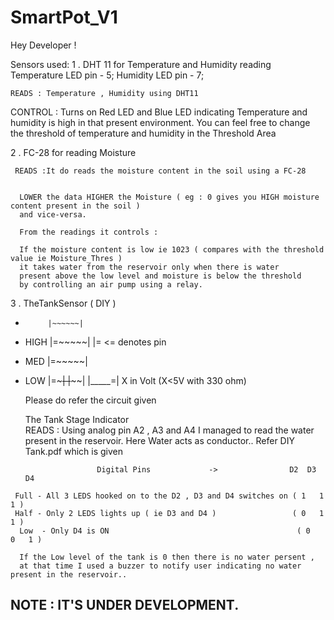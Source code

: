 # SmartPot_V1

  Hey Developer !
   
   Sensors used: 
   1 . DHT 11 for Temperature and Humidity reading
     Temperature LED pin - 5;
     Humidity LED pin - 7;
     
    READS : Temperature , Humidity using DHT11 
   CONTROL :
     Turns on Red LED and Blue LED 
     indicating Temperature and humidity is high in that present environment.
      You can feel free to change the threshold of temperature and humidity in the Threshold Area
      
      
   2 . FC-28 for reading Moisture     
     
     READS :It do reads the moisture content in the soil using a FC-28 
      
      
      LOWER the data HIGHER the Moisture ( eg : 0 gives you HIGH moisture content present in the soil ) 
      and vice-versa.
      
      From the readings it controls : 
      
      If the moisture content is low ie 1023 ( compares with the threshold value ie Moisture_Thres )
      it takes water from the reservoir only when there is water 
      present above the low level and moisture is below the threshold 
      by controlling an air pump using a relay.
    
   3 . TheTankSensor ( DIY )
      
*          |~~~~~~|         
 *    HIGH |=~~~~~|        |=      <= denotes pin
 *    MED  |=~~~~~|
 *    LOW  |=~~~~~|
           |~~~~~~| 
           |_____=|    X in Volt   (X<5V with 330 ohm)
       
       Please do refer the circuit given
       
      The Tank Stage Indicator                                        
      READS : Using analog pin A2 , A3 and A4 I managed to read the water present in the reservoir.
       Here Water acts as conductor.. Refer DIY Tank.pdf which is given 
      
                          Digital Pins             ->                D2  D3  D4  
     
     Full - All 3 LEDS hooked on to the D2 , D3 and D4 switches on ( 1   1   1 ) 
     Half - Only 2 LEDS lights up ( ie D3 and D4 )                 ( 0   1   1 )
      Low  - Only D4 is ON                                          ( 0   0   1 )
      
      If the Low level of the tank is 0 then there is no water persent , 
      at that time I used a buzzer to notify user indicating no water present in the reservoir..
 
   ## NOTE : IT'S UNDER DEVELOPMENT.
